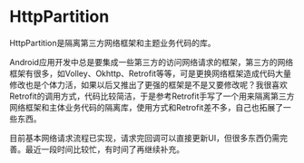 # HttpPartition
HttpPartition是隔离第三方网络框架和主题业务代码的库。

Android应用开发中总是要集成一些第三方的访问网络请求的框架，第三方的网络框架有很多，如Volley、Okhttp、Retrofit等等，可是更换网络框架造成代码大量修改也是个体力活，如果以后又推出了更强的框架是不是又要修改呢？我很喜欢Retrofit的调用方式，代码比较简洁，于是参考Retrofit手写了一个用来隔离第三方网络框架和主体业务代码的隔离库，使用方式和Retrofit差不多，自己也拓展了一些东西。

目前基本网络请求流程已实现，请求完回调可以直接更新UI，但很多东西仍需完善。最近一段时间比较忙，有时间了再继续补充。
